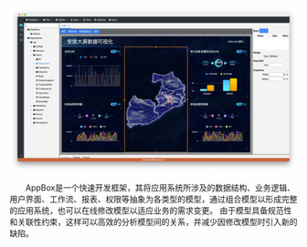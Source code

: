 ![](doc/imgs/Demo.webp)

&emsp;&emsp;AppBox是一个快速开发框架，其将应用系统所涉及的数据结构、业务逻辑、用户界面、工作流、报表、权限等抽象为各类型的模型，通过组合模型以形成完整的应用系统，也可以在线修改模型以适应业务的需求变更。
由于模型具备规范性和关联性约束，这样可以高效的分析模型间的关系，并减少因修改模型时引入新的缺陷。
